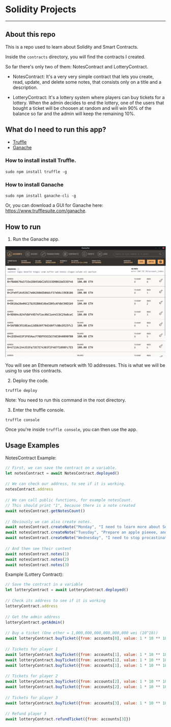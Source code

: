 # Solidity Projects

---

## About this repo

This is a repo used to learn about Solidity and Smart Contracts.

Inside the `contracts` directory, you will find the contracts I created.

So far there's only two of them: NotesContract and LotteryContract.

- NotesContract: It's a very very simple contract that lets you create, read, update, and delete some notes, that consists only on a title and a description.

- LotteryContract: It's a lottery system where players can buy tickets for a lottery. When the admin decides to end the lottery, one of the users that bought a ticket will be choosen at random and will win 90% of the balance so far and the admin will keep the remaining 10%.


## What do I need to run this app?

- [Truffle](https://github.com/trufflesuite/truffle)
- [Ganache](https://github.com/trufflesuite/ganache-ui)

### How to install install Truffle.

```
sudo npm install truffle -g
```

### How to install Ganache

```
sudo npm install ganache-cli -g
```

Or, you can download a GUI for Ganache here: https://www.trufflesuite.com/ganache.

## How to run

1. Run the Ganache app.

![](assets/ganache.png)

You will see an Ethereum network with 10 addresses. This is what we will be using to use this contracts.

2. Deploy the code.
```
truffle deploy
```
Note: You need to run this command in the root directory.

3. Enter the truffle console.

```
truffle console
```

Once you're inside `truffle console`, you can then use the app.

## Usage Examples

NotesContract Example:
```javascript
// First, we can save the contract on a variable.
let notesContract = await NotesContract.deployed()

// We can check our address, to see if it is working.
notesContract.address

// We can call public functions, for example notesCount.
// This should print "1", because there is a note created
await notesContract.getNotesCount()

// Obviously we can also create notes.
await notesContract.createNote("Monday", "I need to learn more about Solidity")
await notesContract.createNote("Tuesday", "Prepare an apple pieeee, and some cupcakes")
await notesContract.createNote("Wednesday", "I need to stop procastinating and learn more about Delay/Disruption Tolerant Networks :)")

// And then see their content
await notesContract.notes(1)
await notesContract.notes(2)
await notesContract.notes(3)
```

Example (Lottery Contract):

```javascript
// Save the contract in a variable
let lotteryContract = await LotteryContract.deployed()

// Check its address to see if it is working
lotteryContract.address

// Get the admin address
lotteryContract.getAdmin()

// Buy a ticket (One ether = 1,000,000,000,000,000,000 wei (10^18))
await lotteryContract.buyTicket({from: accounts[0], value: 1 * 10 ** 18}) // This should throw an error since account 0 is admin (admins can't buy lottery tickets).

// Tickets for player 1
await lotteryContract.buyTicket({from: accounts[1], value: 1 * 10 ** 18})
await lotteryContract.buyTicket({from: accounts[1], value: 1 * 10 ** 18})
await lotteryContract.buyTicket({from: accounts[1], value: 1 * 10 ** 18})

// Tickets for player 2
await lotteryContract.buyTicket({from: accounts[2], value: 1 * 10 ** 18})
await lotteryContract.buyTicket({from: accounts[2], value: 1 * 10 ** 18})

// Tickets for player 3
await lotteryContract.buyTicket({from: accounts[3], value: 1 * 10 ** 18})

// Refund player 3
await lotteryContract.refundTicket({from: accounts[3]})
```